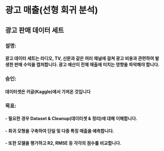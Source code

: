 # 광고 매출(선형 회귀 분석)
## 광고 판매 데이터 세트

### 설명: 

#### 광고 데이터 세트는 라디오, TV, 신문과 같은 여러 채널에 걸쳐 광고 비용과 관련하여 발생한 판매 수익을 캡처합니다. 광고 예산이 전체 매출에 미치는 영향을 파악해야 합니다.

### 승인: 

#### 데이터셋은 카글(Kaggle)에서 가져온 것입니다

### 목표: 

#### - 필요한 경우 Dataset & Cleanup(데이터셋 & 정리)에 대해 이해합니다.

#### - 회귀 모형을 구축하여 단일 및 다중 특징 매출을 예측합니다.
#### - 또한 모델을 평가하고 R2, RMSE 등 각각의 점수를 비교합니다.